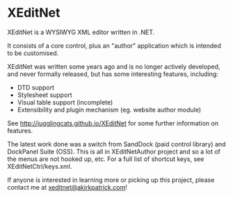 XEditNet
========

XEditNet is a WYSIWYG XML editor written in .NET.

It consists of a core control, plus an "author" application which is intended to be customised.

XEditNet was written some years ago and is no longer actively developed, and never formally released, but has some interesting features, including:

- DTD support
- Stylesheet support
- Visual table support (incomplete)
- Extensibility and plugin mechanism (eg. website author module)

See http://jugglingcats.github.io/XEditNet for some further information on features.

The latest work done was a switch from SandDock (paid control library) and DockPanel Suite (OSS). This is all in XEditNetAuthor
project and so a lot of the menus are not hooked up, etc. For a full list of shortcut keys, see XEditNetCtrl/keys.xml.

If anyone is interested in learning more or picking up this project, please contact me at xeditnet@akirkpatrick.com!
